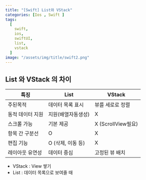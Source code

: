 ```yaml
---
title: "[Swift] List와 VStack"
categories: [Ios , Swift ]
tags:
  [
    swift,
    ios,
    swiftUI,
    list,
    vstack
  ] 
image: "/assets/img/title/swift2.png"
---
```


## List 와 VStack 의 차이

|특징|List|VStack|
|------|---|---|
|주된목적|데이터 목록 표시|뷰를 세로로 정렬|
|동적 데이터 지원|지원(배열자동생성)| X|
|스크롤 가능|기본 제공|X (ScrollView필요)|
|항목 간 구분선|O|X|
|편집 기능|O (삭제, 이동 등)|X|
|레이아웃 유연성|데이터 중심|고정된 뷰 배치|

* VStack : View 쌓기
* List : 데이터 목록으로 보여줄 때
